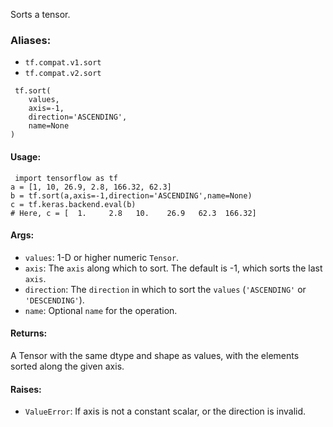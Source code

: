 
Sorts a tensor.
### Aliases:
- `tf.compat.v1.sort`
- `tf.compat.v2.sort`

```
 tf.sort(
    values,
    axis=-1,
    direction='ASCENDING',
    name=None
)
```
#### Usage:

```
 import tensorflow as tf
a = [1, 10, 26.9, 2.8, 166.32, 62.3]
b = tf.sort(a,axis=-1,direction='ASCENDING',name=None)
c = tf.keras.backend.eval(b)
# Here, c = [  1.     2.8   10.    26.9   62.3  166.32]
```
#### Args:
- `values`: 1-D or higher numeric `Tensor`.
- `axis`: The `axis` along which to sort. The default is -1, which sorts the last `axis`.
- `direction`: The `direction` in which to sort the `values` (`'ASCENDING'` or `'DESCENDING'`).
- `name`: Optional `name` for the operation.
#### Returns:

A Tensor with the same dtype and shape as values, with the elements sorted along the given axis.
#### Raises:
- `ValueError`: If axis is not a constant scalar, or the direction is invalid.
